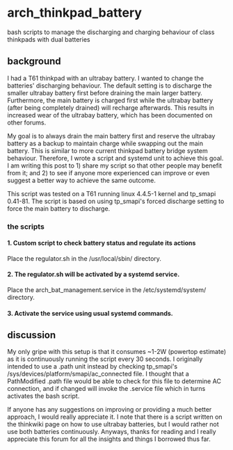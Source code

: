# arch_thinkpad_battery
bash scripts to manage the discharging and charging behaviour of class thinkpads with dual batteries

## background

I had a T61 thinkpad with an ultrabay battery. I wanted to change the batteries' discharging behaviour. The default setting is to discharge the smaller ultrabay battery first before draining the main larger battery. Furthermore, the main battery is charged first while the ultrabay battery (after being completely drained) will recharge afterwards. This results in increased wear of the ultrabay battery, which has been documented on other forums.

My goal is to always drain the main battery first and reserve the ultrabay battery as a backup to maintain charge while swapping out the main battery. This is similar to more current thinkpad battery bridge system behaviour. Therefore, I wrote a script and systemd unit to achieve this goal. I am writing this post to 1) share my script so that other people may benefit from it; and 2) to see if anyone more experienced can improve or even suggest a better way to achieve the same outcome.

This script was tested on a T61 running linux 4.4.5-1 kernel and tp_smapi 0.41-81. The script is based on using tp_smapi's forced discharge setting to force the main battery to discharge.

### the scripts
#### 1. Custom script to check battery status and regulate its actions
Place the regulator.sh in the /usr/local/sbin/ directory.
#### 2. The regulator.sh will be activated by a systemd service.
Place the arch_bat_management.service in the /etc/systemd/system/ directory.
#### 3. Activate the service using usual systemd commands.

## discussion

My only gripe with this setup is that it consumes ~1-2W (powertop estimate) as it is continuously running the script every 30 seconds. I originally intended to use a .path unit instead by checking tp_smapi's /sys/devices/platform/smapi/ac_connected file. I thought that a PathModified .path file would be able to check for this file to determine AC connection, and if changed will invoke the .service file which in turns activates the bash script.

If anyone has any suggestions on improving or providing a much better approach, I would really appreciate it. I note that there is a script written on the thinkwiki page on how to use ultrabay batteries, but I would rather not use both batteries continuously.
Anyways, thanks for reading and I really appreciate this forum for all the insights and things I borrowed thus far.
